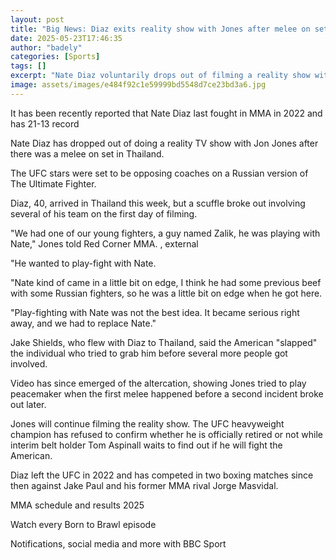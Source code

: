 ```yaml
---
layout: post
title: "Big News: Diaz exits reality show with Jones after melee on set"
date: 2025-05-23T17:46:35
author: "badely"
categories: [Sports]
tags: []
excerpt: "Nate Diaz voluntarily drops out of filming a reality show with Jon Jones after an altercation on set."
image: assets/images/e484f92c1e59999bd5548d7ce23bd3a6.jpg
---
```


It has been recently reported that Nate Diaz last fought in MMA in 2022 and has 21-13 record

Nate Diaz has dropped out of doing a reality TV show with Jon Jones after there was a melee on set in Thailand.

The UFC stars were set to be opposing coaches on a Russian version of The Ultimate Fighter.

Diaz, 40, arrived in Thailand this week, but a scuffle broke out involving several of his team on the first day of filming.

"We had one of our young fighters, a guy named Zalik, he was playing with Nate," Jones told Red Corner MMA. , external

"He wanted to play-fight with Nate.

"Nate kind of came in a little bit on edge, I think he had some previous beef with some Russian fighters, so he was a little bit on edge when he got here. 

"Play-fighting with Nate was not the best idea. It became serious right away, and we had to replace Nate."

Jake Shields, who flew with Diaz to Thailand, said the American "slapped" the individual who tried to grab him before several more people got involved.

Video has since emerged of the altercation, showing Jones tried to play peacemaker when the first melee happened before a second incident broke out later.

Jones will continue filming the reality show. The UFC heavyweight champion has refused to confirm whether he is officially retired or not while interim belt holder Tom Aspinall waits to find out if he will fight the American.

Diaz left the UFC in 2022 and has competed in two boxing matches since then against Jake Paul and his former MMA rival Jorge Masvidal.

MMA schedule and results 2025

Watch every Born to Brawl episode

Notifications, social media and more with BBC Sport


